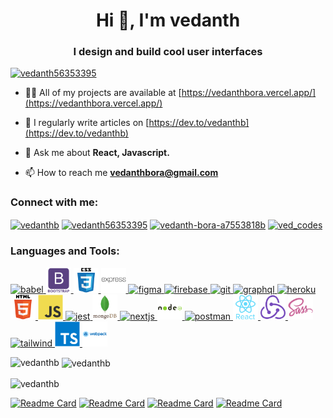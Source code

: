 <h1 align="center">Hi 👋, I'm vedanth</h1>
<h3 align="center">I design and build cool user interfaces</h3>

<p align="left"> <a href="https://twitter.com/vedanth56353395" target="blank"><img src="https://img.shields.io/twitter/follow/vedanth56353395?logo=twitter&style=for-the-badge" alt="vedanth56353395" /></a> </p>

- 👨‍💻 All of my projects are available at [https://vedanthbora.vercel.app/](https://vedanthbora.vercel.app/)

- 📝 I regularly write articles on [https://dev.to/vedanthb](https://dev.to/vedanthb)

- 💬 Ask me about **React, Javascript.**

- 📫 How to reach me **vedanthbora@gmail.com**

<h3 align="left">Connect with me:</h3>
<p align="left">
<a href="https://dev.to/vedanthb" target="blank"><img align="center" src="https://cdn.jsdelivr.net/npm/simple-icons@3.0.1/icons/dev-dot-to.svg" alt="vedanthb" height="30" width="40" /></a>
<a href="https://twitter.com/vedanth56353395" target="blank"><img align="center" src="https://raw.githubusercontent.com/rahuldkjain/github-profile-readme-generator/master/src/images/icons/Social/twitter.svg" alt="vedanth56353395" height="30" width="40" /></a>
<a href="https://linkedin.com/in/vedanth-bora-a7553818b" target="blank"><img align="center" src="https://raw.githubusercontent.com/rahuldkjain/github-profile-readme-generator/master/src/images/icons/Social/linked-in-alt.svg" alt="vedanth-bora-a7553818b" height="30" width="40" /></a>
<a href="https://instagram.com/ved_codes" target="blank"><img align="center" src="https://raw.githubusercontent.com/rahuldkjain/github-profile-readme-generator/master/src/images/icons/Social/instagram.svg" alt="ved_codes" height="30" width="40" /></a>
</p>

<h3 align="left">Languages and Tools:</h3>
<p align="left"> <a href="https://babeljs.io/" target="_blank"> <img src="https://www.vectorlogo.zone/logos/babeljs/babeljs-icon.svg" alt="babel" width="40" height="40"/> </a> <a href="https://getbootstrap.com" target="_blank"> <img src="https://raw.githubusercontent.com/devicons/devicon/master/icons/bootstrap/bootstrap-plain-wordmark.svg" alt="bootstrap" width="40" height="40"/> </a> <a href="https://www.w3schools.com/css/" target="_blank"> <img src="https://raw.githubusercontent.com/devicons/devicon/master/icons/css3/css3-original-wordmark.svg" alt="css3" width="40" height="40"/> </a> <a href="https://expressjs.com" target="_blank"> <img src="https://raw.githubusercontent.com/devicons/devicon/master/icons/express/express-original-wordmark.svg" alt="express" width="40" height="40"/> </a> <a href="https://www.figma.com/" target="_blank"> <img src="https://www.vectorlogo.zone/logos/figma/figma-icon.svg" alt="figma" width="40" height="40"/> </a> <a href="https://firebase.google.com/" target="_blank"> <img src="https://www.vectorlogo.zone/logos/firebase/firebase-icon.svg" alt="firebase" width="40" height="40"/> </a> <a href="https://git-scm.com/" target="_blank"> <img src="https://www.vectorlogo.zone/logos/git-scm/git-scm-icon.svg" alt="git" width="40" height="40"/> </a> <a href="https://graphql.org" target="_blank"> <img src="https://www.vectorlogo.zone/logos/graphql/graphql-icon.svg" alt="graphql" width="40" height="40"/> </a> <a href="https://heroku.com" target="_blank"> <img src="https://www.vectorlogo.zone/logos/heroku/heroku-icon.svg" alt="heroku" width="40" height="40"/> </a> <a href="https://www.w3.org/html/" target="_blank"> <img src="https://raw.githubusercontent.com/devicons/devicon/master/icons/html5/html5-original-wordmark.svg" alt="html5" width="40" height="40"/> </a> <a href="https://developer.mozilla.org/en-US/docs/Web/JavaScript" target="_blank"> <img src="https://raw.githubusercontent.com/devicons/devicon/master/icons/javascript/javascript-original.svg" alt="javascript" width="40" height="40"/> </a> <a href="https://jestjs.io" target="_blank"> <img src="https://www.vectorlogo.zone/logos/jestjsio/jestjsio-icon.svg" alt="jest" width="40" height="40"/> </a> <a href="https://www.mongodb.com/" target="_blank"> <img src="https://raw.githubusercontent.com/devicons/devicon/master/icons/mongodb/mongodb-original-wordmark.svg" alt="mongodb" width="40" height="40"/> </a> <a href="https://nextjs.org/" target="_blank"> <img src="https://cdn.worldvectorlogo.com/logos/nextjs-3.svg" alt="nextjs" width="40" height="40"/> </a> <a href="https://nodejs.org" target="_blank"> <img src="https://raw.githubusercontent.com/devicons/devicon/master/icons/nodejs/nodejs-original-wordmark.svg" alt="nodejs" width="40" height="40"/> </a> <a href="https://postman.com" target="_blank"> <img src="https://www.vectorlogo.zone/logos/getpostman/getpostman-icon.svg" alt="postman" width="40" height="40"/> </a> <a href="https://reactjs.org/" target="_blank"> <img src="https://raw.githubusercontent.com/devicons/devicon/master/icons/react/react-original-wordmark.svg" alt="react" width="40" height="40"/> </a> <a href="https://redux.js.org" target="_blank"> <img src="https://raw.githubusercontent.com/devicons/devicon/master/icons/redux/redux-original.svg" alt="redux" width="40" height="40"/> </a> <a href="https://sass-lang.com" target="_blank"> <img src="https://raw.githubusercontent.com/devicons/devicon/master/icons/sass/sass-original.svg" alt="sass" width="40" height="40"/> </a> <a href="https://tailwindcss.com/" target="_blank"> <img src="https://www.vectorlogo.zone/logos/tailwindcss/tailwindcss-icon.svg" alt="tailwind" width="40" height="40"/> </a> <a href="https://www.typescriptlang.org/" target="_blank"> <img src="https://raw.githubusercontent.com/devicons/devicon/master/icons/typescript/typescript-original.svg" alt="typescript" width="40" height="40"/> </a> <a href="https://webpack.js.org" target="_blank"> <img src="https://raw.githubusercontent.com/devicons/devicon/d00d0969292a6569d45b06d3f350f463a0107b0d/icons/webpack/webpack-original-wordmark.svg" alt="webpack" width="40" height="40"/> </a> </p>

<p><img align="left" src="https://github-readme-stats.vercel.app/api/top-langs?username=vedanthb&show_icons=true&locale=en&layout=compact" alt="vedanthb" /></p>

<p>&nbsp;<img align="center" src="https://github-readme-stats.vercel.app/api?username=vedanthb&show_icons=true&locale=en" alt="vedanthb" /></p>

<p><img align="center" src="https://github-readme-streak-stats.herokuapp.com/?user=vedanthb&" alt="vedanthb" /></p>


[![Readme Card](https://github-readme-stats.vercel.app/api/pin/?username=VedanthB&repo=le-netflix)](https://github.com/VedanthB/le-netflix)
[![Readme Card](https://github-readme-stats.vercel.app/api/pin/?username=VedanthB&repo=le-social-media)](https://github.com/VedanthB/le-social-media)
[![Readme Card](https://github-readme-stats.vercel.app/api/pin/?username=VedanthB&repo=le-eCommerce)](https://github.com/VedanthB/le-eCommerce)
[![Readme Card](https://github-readme-stats.vercel.app/api/pin/?username=VedanthB&repo=le-airbnb)](https://github.com/VedanthB/le-airbnb)

</details>

[website]: https://vedantha-ab2fa.web.app
[twitter]: https://twitter.com/vedanth56353395
[linkedin]: https://www.linkedin.com/in/vedanth-bora-a7553818b/

